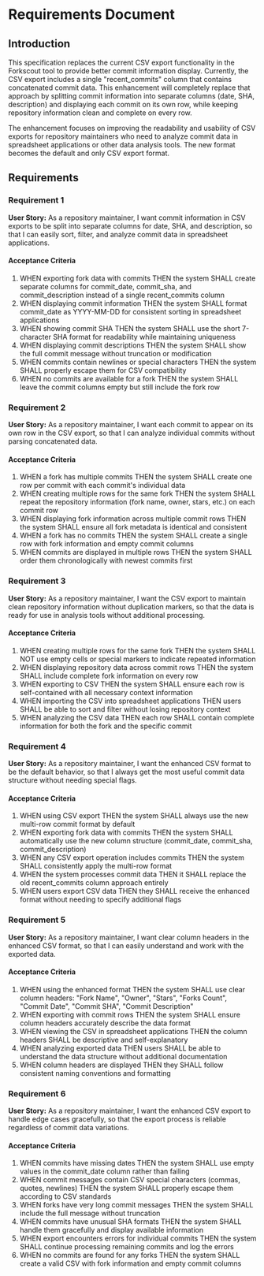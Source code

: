 # Requirements Document

## Introduction

This specification replaces the current CSV export functionality in the Forkscout tool to provide better commit information display. Currently, the CSV export includes a single "recent_commits" column that contains concatenated commit data. This enhancement will completely replace that approach by splitting commit information into separate columns (date, SHA, description) and displaying each commit on its own row, while keeping repository information clean and complete on every row.

The enhancement focuses on improving the readability and usability of CSV exports for repository maintainers who need to analyze commit data in spreadsheet applications or other data analysis tools. The new format becomes the default and only CSV export format.

## Requirements

### Requirement 1

**User Story:** As a repository maintainer, I want commit information in CSV exports to be split into separate columns for date, SHA, and description, so that I can easily sort, filter, and analyze commit data in spreadsheet applications.

#### Acceptance Criteria

1. WHEN exporting fork data with commits THEN the system SHALL create separate columns for commit_date, commit_sha, and commit_description instead of a single recent_commits column
2. WHEN displaying commit information THEN the system SHALL format commit_date as YYYY-MM-DD for consistent sorting in spreadsheet applications
3. WHEN showing commit SHA THEN the system SHALL use the short 7-character SHA format for readability while maintaining uniqueness
4. WHEN displaying commit descriptions THEN the system SHALL show the full commit message without truncation or modification
5. WHEN commits contain newlines or special characters THEN the system SHALL properly escape them for CSV compatibility
6. WHEN no commits are available for a fork THEN the system SHALL leave the commit columns empty but still include the fork row

### Requirement 2

**User Story:** As a repository maintainer, I want each commit to appear on its own row in the CSV export, so that I can analyze individual commits without parsing concatenated data.

#### Acceptance Criteria

1. WHEN a fork has multiple commits THEN the system SHALL create one row per commit with each commit's individual data
2. WHEN creating multiple rows for the same fork THEN the system SHALL repeat the repository information (fork name, owner, stars, etc.) on each commit row
3. WHEN displaying fork information across multiple commit rows THEN the system SHALL ensure all fork metadata is identical and consistent
4. WHEN a fork has no commits THEN the system SHALL create a single row with fork information and empty commit columns
5. WHEN commits are displayed in multiple rows THEN the system SHALL order them chronologically with newest commits first

### Requirement 3

**User Story:** As a repository maintainer, I want the CSV export to maintain clean repository information without duplication markers, so that the data is ready for use in analysis tools without additional processing.

#### Acceptance Criteria

1. WHEN creating multiple rows for the same fork THEN the system SHALL NOT use empty cells or special markers to indicate repeated information
2. WHEN displaying repository data across commit rows THEN the system SHALL include complete fork information on every row
3. WHEN exporting to CSV THEN the system SHALL ensure each row is self-contained with all necessary context information
4. WHEN importing the CSV into spreadsheet applications THEN users SHALL be able to sort and filter without losing repository context
5. WHEN analyzing the CSV data THEN each row SHALL contain complete information for both the fork and the specific commit

### Requirement 4

**User Story:** As a repository maintainer, I want the enhanced CSV format to be the default behavior, so that I always get the most useful commit data structure without needing special flags.

#### Acceptance Criteria

1. WHEN using CSV export THEN the system SHALL always use the new multi-row commit format by default
2. WHEN exporting fork data with commits THEN the system SHALL automatically use the new column structure (commit_date, commit_sha, commit_description)
3. WHEN any CSV export operation includes commits THEN the system SHALL consistently apply the multi-row format
4. WHEN the system processes commit data THEN it SHALL replace the old recent_commits column approach entirely
5. WHEN users export CSV data THEN they SHALL receive the enhanced format without needing to specify additional flags

### Requirement 5

**User Story:** As a repository maintainer, I want clear column headers in the enhanced CSV format, so that I can easily understand and work with the exported data.

#### Acceptance Criteria

1. WHEN using the enhanced format THEN the system SHALL use clear column headers: "Fork Name", "Owner", "Stars", "Forks Count", "Commit Date", "Commit SHA", "Commit Description"
2. WHEN exporting with commit rows THEN the system SHALL ensure column headers accurately describe the data format
3. WHEN viewing the CSV in spreadsheet applications THEN the column headers SHALL be descriptive and self-explanatory
4. WHEN analyzing exported data THEN users SHALL be able to understand the data structure without additional documentation
5. WHEN column headers are displayed THEN they SHALL follow consistent naming conventions and formatting

### Requirement 6

**User Story:** As a repository maintainer, I want the enhanced CSV export to handle edge cases gracefully, so that the export process is reliable regardless of commit data variations.

#### Acceptance Criteria

1. WHEN commits have missing dates THEN the system SHALL use empty values in the commit_date column rather than failing
2. WHEN commit messages contain CSV special characters (commas, quotes, newlines) THEN the system SHALL properly escape them according to CSV standards
3. WHEN forks have very long commit messages THEN the system SHALL include the full message without truncation
4. WHEN commits have unusual SHA formats THEN the system SHALL handle them gracefully and display available information
5. WHEN export encounters errors for individual commits THEN the system SHALL continue processing remaining commits and log the errors
6. WHEN no commits are found for any forks THEN the system SHALL create a valid CSV with fork information and empty commit columns
